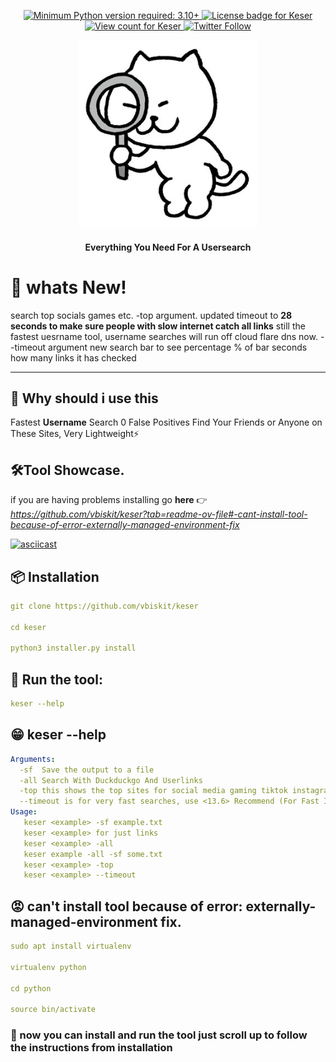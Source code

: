 <p align="center">
  <a href="https://github.com/vbiskit/keser">
    <img alt="Minimum Python version required: 3.10+" src="https://img.shields.io/badge/Python-3.10%2B-brightgreen?style=flat-square" />
  </a>
  <a href="https://github.com/vbiskit/keser/blob/main/LICENSE">
    <img alt="License badge for Keser" src="https://img.shields.io/github/license/vbiskit/keser?style=flat-square" />
  </a>
  <a href="https://github.com/vbiskit/keser">
    <img alt="View count for Keser" src="https://komarev.com/ghpvc/?username=vbiskit&color=brightgreen&label=views&style=flat-square" />
  </a>
  <a href="https://twitter.com/sillybiskit">
    <img alt="Twitter Follow" src="https://img.shields.io/badge/Twitter-sillybiskit-FF5733?style=flat-square&logo=twitter&logoColor=white" />
  </a>
</p>
<p align="center">
    <img src="https://raw.githubusercontent.com/vbiskit/keser/main/Images/cat.jpeg" height="300"/>
</p>
<p align="center">
    <h4 align="center">Everything You Need For A Usersearch</h4>
</p>

# 🔭 whats New! 
search top socials games etc. -top argument. updated timeout to **28 seconds to make sure people with slow internet catch all links** still the fastest uesrname tool, username searches will run off cloud flare dns now. --timeout argument new search bar to see percentage % of bar seconds how many links it has checked 

------------------------------------------------
## 🤔 Why should i use this
Fastest **Username** Search 0 False Positives Find Your Friends or Anyone on These Sites, Very Lightweight⚡


## 🛠️Tool Showcase.  
if you are having problems installing go **here**
👉 *https://github.com/vbiskit/keser?tab=readme-ov-file#-cant-install-tool-because-of-error-externally-managed-environment-fix*

<a href="https://asciinema.org/a/CCbZhjkrq1OD293pQvMK1F8cd">
<img src="https://asciinema.org/a/CCbZhjkrq1OD293pQvMK1F8cd.svg" alt="asciicast" width="1280">
</a>

## 📦 Installation
```yaml
git clone https://github.com/vbiskit/keser

cd keser

python3 installer.py install
```
## 🚀 Run the tool:
```yaml
keser --help
```
## 😁 keser --help
```yaml
Arguments:
  -sf  Save the output to a file
  -all Search With Duckduckgo And Userlinks
  -top this shows the top sites for social media gaming tiktok instagram fortnite etc. 
  --timeout is for very fast searches, use <13.6> Recommend (For Fast Internets Only) don't use timeout if you have slow wifi the default is enough to catch tiktok all the sites.
Usage:
   keser <example> -sf example.txt
   keser <example> for just links
   keser <example> -all
   keser example -all -sf some.txt
   keser <example> -top
   keser <example> --timeout 
```

## 😡 can't install tool because of error: externally-managed-environment fix.
```yaml
sudo apt install virtualenv

virtualenv python

cd python

source bin/activate
```
### 👋 now you can install and run the tool just scroll up to follow the instructions from installation

